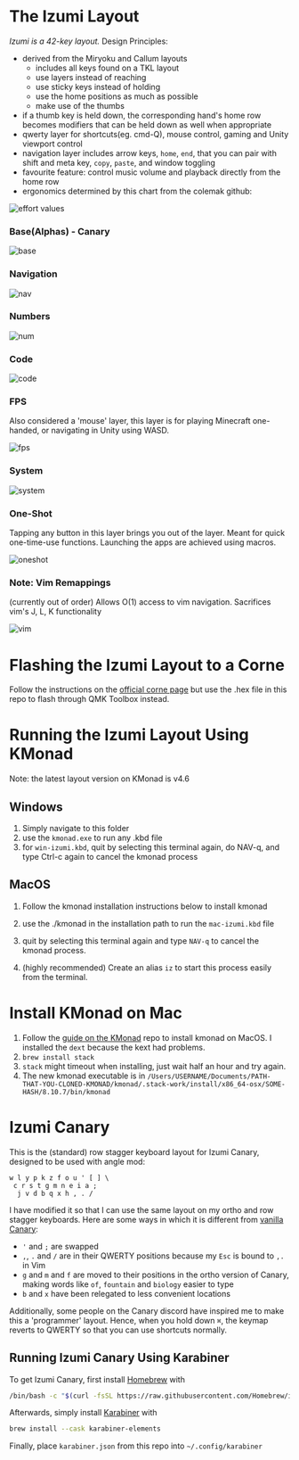 # The Izumi Layout

*Izumi is a 42-key layout.* Design Principles:
- derived from the Miryoku and Callum layouts
    - includes all keys found on a TKL layout
    - use layers instead of reaching
    - use sticky keys instead of holding
    - use the home positions as much as possible
    - make use of the thumbs
- if a thumb key is held down, the corresponding hand's home row becomes modifiers that can be held down as well when appropriate
- qwerty layer for shortcuts(eg. cmd-Q), mouse control, gaming and Unity viewport control
- navigation layer includes arrow keys, `home`, `end`, that you can pair with shift and meta key, `copy`, `paste`, and window toggling
- favourite feature: control music volume and playback directly from the home row
- ergonomics determined by this chart from the colemak github:

![effort values](./imgs/effort.png)

### Base(Alphas) - Canary

![base](./imgs/base.png)

### Navigation

![nav](./imgs/nav.png)

### Numbers

![num](./imgs/num.png)

### Code

![code](./imgs/code.png)

### FPS

Also considered a 'mouse' layer, this layer is for playing Minecraft one-handed, or navigating in Unity using WASD.

![fps](./imgs/fps.png)

### System

![system](./imgs/sys.png)

### One-Shot

Tapping any button in this layer brings you out of the layer. Meant for quick one-time-use functions. Launching the apps are achieved using macros.

![oneshot](./imgs/oneshot.png)

### Note: Vim Remappings

(currently out of order)
Allows O(1) access to vim navigation. Sacrifices vim's J, L, K functionality

![vim](./imgs/vim-remap.png)

# Flashing the Izumi Layout to a Corne

Follow the instructions on the [official corne page](https://github.com/foostan/crkbd/blob/main/doc/firmware_en.md)
but use the .hex file in this repo to flash through QMK Toolbox instead.

# Running the Izumi Layout Using KMonad

Note: the latest layout version on KMonad is v4.6

## Windows
1. Simply navigate to this folder
2. use the `kmonad.exe` to run any .kbd file
3. for `win-izumi.kbd`, quit by selecting this terminal again, do NAV-q, and type Ctrl-c again to cancel the kmonad process

## MacOS
1. Follow the kmonad installation instructions below to install kmonad 
2. use the ./kmonad in the installation path to run the `mac-izumi.kbd` file
3. quit by selecting this terminal again and type `NAV-q` to cancel the kmonad process.  

4. (highly recommended) Create an alias `iz` to start this process easily from the terminal.

# Install KMonad on Mac
1. Follow the [guide on the KMonad](https://github.com/kmonad/kmonad/blob/master/doc/installation.md#installing-the-dext) repo to install kmonad on MacOS. I installed the `dext` because the kext had problems.
2. `brew install stack` 
3. `stack` might timeout when installing, just wait half an hour and try again.
4. The new kmonad executable is in `/Users/USERNAME/Documents/PATH-THAT-YOU-CLONED-KMONAD/kmonad/.stack-work/install/x86_64-osx/SOME-HASH/8.10.7/bin/kmonad`

# Izumi Canary

This is the (standard) row stagger keyboard layout for Izumi Canary, designed to be used with angle mod:

```
w l y p k z f o u ' [ ] \
 c r s t g m n e i a ;
  j v d b q x h , . /
```

I have modified it so that I can use the same layout on my ortho and row stagger keyboards. Here are some ways in which it is different from [vanilla Canary](https://github.com/Apsu/Canary):
- `'` and `;` are swapped
- `,`, `.` and `/` are in their QWERTY positions because my `Esc` is bound to `,.` in Vim
- `g` and `m` and `f` are moved to their positions in the ortho version of Canary, making words like `of`, `fountain` and `biology` easier to type
- `b` and `x` have been relegated to less convenient locations

Additionally, some people on the Canary discord have inspired me to make this a 'programmer' layout. Hence, when you hold down `⌘`, the keymap reverts to QWERTY so that you can use shortcuts normally.

## Running Izumi Canary Using Karabiner

To get Izumi Canary, first install [Homebrew](https://brew.sh) with

```bash
/bin/bash -c "$(curl -fsSL https://raw.githubusercontent.com/Homebrew/install/HEAD/install.sh)"
```

Afterwards, simply install [Karabiner](https://github.com/pqrs-org/Karabiner-Elements) with

```bash
brew install --cask karabiner-elements
```

Finally, place `karabiner.json` from this repo into `~/.config/karabiner`
